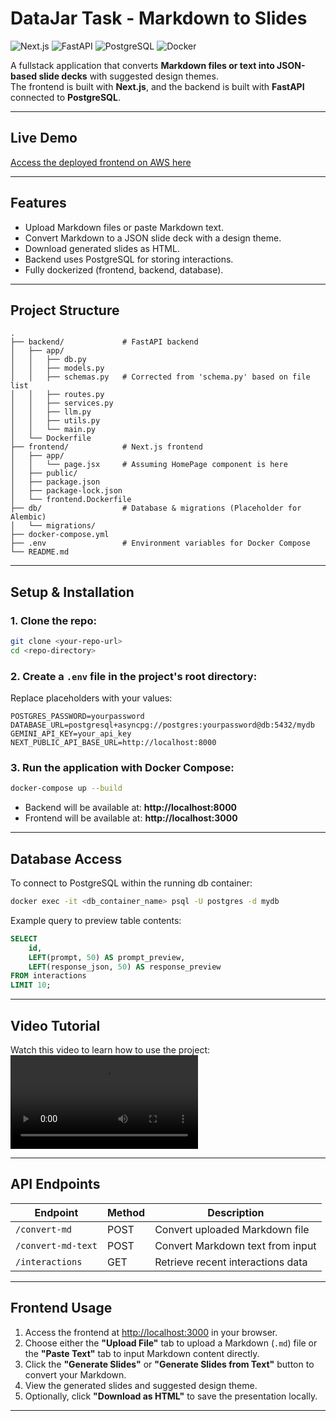 # DataJar Task - Markdown to Slides

![Next.js](https://img.shields.io/badge/Next.js-000000?style=for-the-badge&logo=nextdotjs&logoColor=white)
![FastAPI](https://img.shields.io/badge/FastAPI-009688?style=for-the-badge&logo=fastapi&logoColor=white)
![PostgreSQL](https://img.shields.io/badge/PostgreSQL-336791?style=for-the-badge&logo=postgresql&logoColor=white)
![Docker](https://img.shields.io/badge/Docker-2496ED?style=for-the-badge&logo=docker&logoColor=white)

A fullstack application that converts **Markdown files or text into JSON-based slide decks** with suggested design themes.  
The frontend is built with **Next.js**, and the backend is built with **FastAPI** connected to **PostgreSQL**.

---

## Live Demo
[Access the deployed frontend on AWS here](http://ec2-51-20-114-212.eu-north-1.compute.amazonaws.com:3000/)

---

## Features
- Upload Markdown files or paste Markdown text.  
- Convert Markdown to a JSON slide deck with a design theme.  
- Download generated slides as HTML.  
- Backend uses PostgreSQL for storing interactions.  
- Fully dockerized (frontend, backend, database).  

---

## Project Structure
```
.
├── backend/             # FastAPI backend
│   ├── app/
│   │   ├── db.py
│   │   ├── models.py
│   │   ├── schemas.py   # Corrected from 'schema.py' based on file list
│   │   ├── routes.py
│   │   ├── services.py
│   │   ├── llm.py
│   │   ├── utils.py
│   │   └── main.py
│   └── Dockerfile
├── frontend/            # Next.js frontend
│   ├── app/
│   │   └── page.jsx     # Assuming HomePage component is here
│   ├── public/
│   ├── package.json
│   ├── package-lock.json
│   └── frontend.Dockerfile
├── db/                  # Database & migrations (Placeholder for Alembic)
│   └── migrations/
├── docker-compose.yml
├── .env                 # Environment variables for Docker Compose
└── README.md
```

---

## Setup & Installation

### 1. Clone the repo:
```bash
git clone <your-repo-url>
cd <repo-directory>
```

### 2. Create a `.env` file in the project's root directory:
Replace placeholders with your values:
```env
POSTGRES_PASSWORD=yourpassword
DATABASE_URL=postgresql+asyncpg://postgres:yourpassword@db:5432/mydb
GEMINI_API_KEY=your_api_key
NEXT_PUBLIC_API_BASE_URL=http://localhost:8000
```

### 3. Run the application with Docker Compose:
```bash
docker-compose up --build
```

- Backend will be available at: **http://localhost:8000**  
- Frontend will be available at: **http://localhost:3000**  

---

## Database Access

To connect to PostgreSQL within the running db container:
```bash
docker exec -it <db_container_name> psql -U postgres -d mydb
```

Example query to preview table contents:
```sql
SELECT
    id,
    LEFT(prompt, 50) AS prompt_preview,
    LEFT(response_json, 50) AS response_preview
FROM interactions
LIMIT 10;
```

---

## Video Tutorial

Watch this video to learn how to use the project:  
![demo video](http://github.com/mohamedIbnKhaled/data-jar-task/blob/main/demo.mkv)

---

## API Endpoints

| Endpoint           | Method | Description                       |
|--------------------|--------|-----------------------------------|
| `/convert-md`       | POST   | Convert uploaded Markdown file     |
| `/convert-md-text`  | POST   | Convert Markdown text from input   |
| `/interactions`     | GET    | Retrieve recent interactions data  |

---

## Frontend Usage

1. Access the frontend at [http://localhost:3000](http://localhost:3000) in your browser.  
2. Choose either the **"Upload File"** tab to upload a Markdown (`.md`) file or the **"Paste Text"** tab to input Markdown content directly.  
3. Click the **"Generate Slides"** or **"Generate Slides from Text"** button to convert your Markdown.  
4. View the generated slides and suggested design theme.  
5. Optionally, click **"Download as HTML"** to save the presentation locally.  

---

